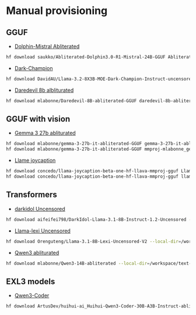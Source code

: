 # Manual provisioning

## GGUF

- [Dolphin-Mistral Abliterated](https://huggingface.co/saukko/Abliterated-Dolphin3.0-R1-Mistral-24B-GGUF)

```bash
hf download saukko/Abliterated-Dolphin3.0-R1-Mistral-24B-GGUF Abliterated-Dolphin3.0-R1-Mistral-24B-Q8_0.gguf --local-dir=/workspace/text-generation-webui/user_data/models/
```

- [Dark-Champion](https://huggingface.co/DavidAU/Llama-3.2-8X3B-MOE-Dark-Champion-Instruct-uncensored-abliterated-18.4B-GGUF)

```bash
hf download DavidAU/Llama-3.2-8X3B-MOE-Dark-Champion-Instruct-uncensored-abliterated-18.4B-GGUF L3.2-8X3B-MOE-Dark-Champion-Inst-18.4B-uncen-ablit_D_AU-Q8_0.gguf --local-dir=/workspace/text-generation-webui/user_data/models/
```

- [Daredevil 8b albliturated](https://huggingface.co/mlabonne/Daredevil-8B-abliterated)

```bash
hf download mlabonne/Daredevil-8B-abliterated-GGUF daredevil-8b-abliterated.Q8_0.gguf --local-dir=/workspace/text-generation-webui/user_data/models/
```

## GGUF with vision

- [Gemma 3 27b abliturated](https://huggingface.co/mlabonne/gemma-3-27b-it-abliterated-GGUF)

```bash
hf download mlabonne/gemma-3-27b-it-abliterated-GGUF gemma-3-27b-it-abliterated.q8_0.gguf --local-dir=/workspace/text-generation-webui/user_data/models/
hf download mlabonne/gemma-3-27b-it-abliterated-GGUF mmproj-mlabonne_gemma-3-27b-it-abliterated-f16.gguf --local-dir=/workspace/text-generation-webui/user_data/mmproj/
```


- [Llame joycaption](https://huggingface.co/concedo/llama-joycaption-beta-one-hf-llava-mmproj-gguf)

```bash
hf download concedo/llama-joycaption-beta-one-hf-llava-mmproj-gguf Llama-Joycaption-Beta-One-Hf-Llava-Q8_0.gguf --local-dir=/workspace/text-generation-webui/user_data/models/
hf download concedo/llama-joycaption-beta-one-hf-llava-mmproj-gguf llama-joycaption-beta-one-llava-mmproj-model-f16.gguf --local-dir=/workspace/text-generation-webui/user_data/mmproj/
```

## Transformers

- [darkidol Uncensored](https://huggingface.co/aifeifei798/DarkIdol-Llama-3.1-8B-Instruct-1.2-Uncensored)

```bash
hf download aifeifei798/DarkIdol-Llama-3.1-8B-Instruct-1.2-Uncensored --local-dir=/workspace/text-generation-webui/user_data/models/darkidol
```

- [Llama-lexi Uncensored](https://huggingface.co/Orenguteng/Llama-3.1-8B-Lexi-Uncensored-V2)

```bash
hf download Orenguteng/Llama-3.1-8B-Lexi-Uncensored-V2 --local-dir=/workspace/text-generation-webui/user_data/models/llama-lexi
```

- [Qwen3 abliturated](https://huggingface.co/mlabonne/Qwen3-14B-abliterated)

```bash
hf download mlabonne/Qwen3-14B-abliterated --local-dir=/workspace/text-generation-webui/user_data/models/qwen3)
```

## EXL3 models

- [Qwen3-Coder](https://huggingface.co/ArtusDev/huihui-ai_Huihui-Qwen3-Coder-30B-A3B-Instruct-abliterated-EXL3)

```bash
hf download ArtusDev/huihui-ai_Huihui-Qwen3-Coder-30B-A3B-Instruct-abliterated-EXL3 --revision 8.0bpw_H8 --local-dir=/workspace/text-generation-webui/user_data/models/HuiHui-Qwen3
```



